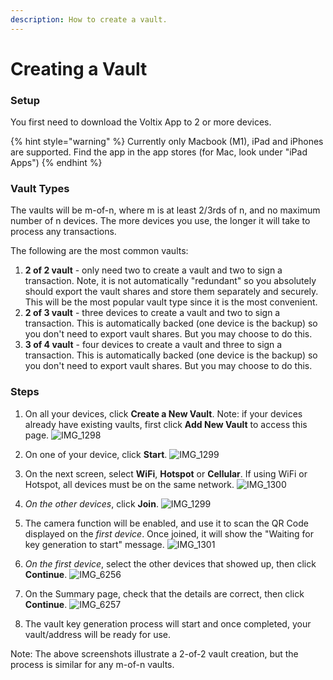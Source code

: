 ```yaml
---
description: How to create a vault.
---
```


# Creating a Vault

### Setup

You first need to download the Voltix App to 2 or more devices.&#x20;

{% hint style="warning" %}
Currently only Macbook (M1), iPad and iPhones are supported. Find the app in the app stores (for Mac, look under "iPad Apps")
{% endhint %}

### Vault Types

The vaults will be m-of-n, where m is at least 2/3rds of n, and no maximum number of n devices. The more devices you use, the longer it will take to process any transactions.

The following are the most common vaults:

1. **2 of 2 vault** - only need two to create a vault and two to sign a transaction. Note, it is not automatically "redundant" so you absolutely should export the vault shares and store them separately and securely. This will be the most popular vault type since it is the most convenient.&#x20;
2. **2 of 3 vault** - three devices to create a vault and two to sign a transaction. This is automatically backed (one device is the backup) so you don't need to export vault shares. But you may choose to do this.&#x20;
3. **3 of 4 vault** - four devices to create a vault and three to sign a transaction. This is automatically backed (one device is the backup) so you don't need to export vault shares. But you may choose to do this.&#x20;

### Steps

1. On all your devices, click **Create a New Vault**. Note: if your devices already have existing vaults, first click **Add New Vault** to access this page. 
![IMG_1298](https://github.com/SamYap0/Voltix-docs/assets/96066776/860ff2e0-5b46-417f-9e71-e04d1fbaa88e)

2. On one of your device, click **Start**.
![IMG_1299](https://github.com/SamYap0/Voltix-docs/assets/96066776/e27cb5a7-b282-4dd3-a0a2-8787da1e1ae3)

3. On the next screen, select **WiFi**, **Hotspot** or **Cellular**. If using WiFi or Hotspot, all devices must be on the same network.
![IMG_1300](https://github.com/SamYap0/Voltix-docs/assets/96066776/2315f8f3-c9f5-4eb0-8f22-ed539a88a7f1)

4. *On the other devices*, click **Join**.
![IMG_1299](https://github.com/SamYap0/Voltix-docs/assets/96066776/edadcd17-576e-4c83-adb6-42516a2c4ecf)

5. The camera function will be enabled, and use it to scan the QR Code displayed on the *first device*. Once joined, it will show the "Waiting for key generation to start" message.
![IMG_1301](https://github.com/SamYap0/Voltix-docs/assets/96066776/7088ed64-a8a0-4965-bd1e-7630bf857707)

6. *On the first device*, select the other devices that showed up, then click **Continue**.
![IMG_6256](https://github.com/SamYap0/Voltix-docs/assets/96066776/f56779ad-fb6d-495e-95ae-4668f7576559)

7. On the Summary page, check that the details are correct, then click **Continue**.
![IMG_6257](https://github.com/SamYap0/Voltix-docs/assets/96066776/022713bd-c503-41db-859c-a2dd0b2ac52d)

8. The vault key generation process will start and once completed, your vault/address will be ready for use.

Note: The above screenshots illustrate a 2-of-2 vault creation, but the process is similar for any m-of-n vaults.
